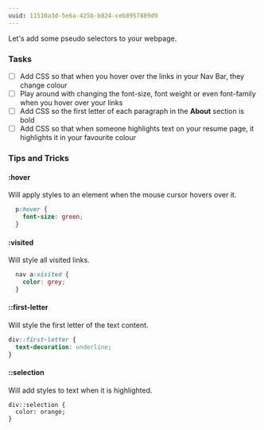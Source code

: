 ```yaml
---
uuid: 11510a3d-5e6a-425b-b824-ceb8957889d9
---
```


Let's add some pseudo selectors to your webpage.

### Tasks

- [ ] Add CSS so that when you hover over the links in your Nav Bar, they change colour
- [ ] Play around with changing the font-size, font weight or even font-family when you hover over your links
- [ ] Add CSS so the first letter of each paragraph in the **About** section is bold
- [ ] Add CSS so that when someone highlights text on your resume page, it highlights it in your favourite colour

### Tips and Tricks

#### :hover
Will apply styles to an element when the mouse cursor hovers over it.

```css
  p:hover {
    font-size: green;
  }
```

#### :visited

Will style all visited links.

```css
  nav a:visited {
    color: grey;
  }
```


#### ::first-letter

Will style the first letter of the text content.

```css
div::first-letter {
  text-decoration: underline;
}
```

#### ::selection

Will add styles to text when it is highlighted.

```
div::selection {
  color: orange;
}
```
